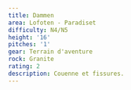```yaml
---
title: Dammen
area: Lofoten - Paradiset
difficulty: N4/N5
height: '16'
pitches: '1'
gear: Terrain d'aventure
rock: Granite
rating: 2
description: Couenne et fissures.
---
```


